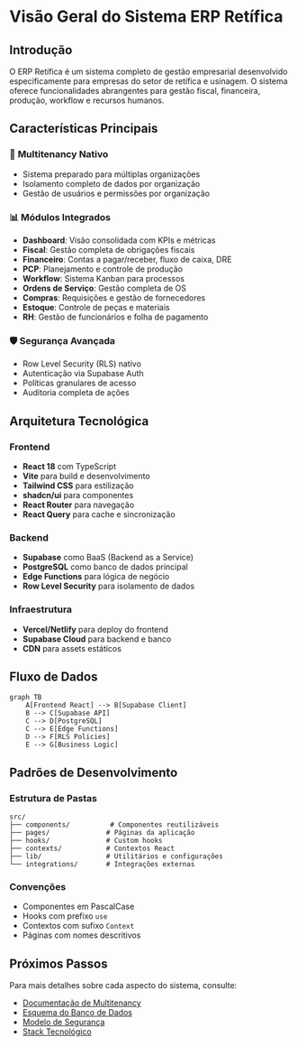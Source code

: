# Visão Geral do Sistema ERP Retífica

## Introdução

O ERP Retífica é um sistema completo de gestão empresarial desenvolvido especificamente para empresas do setor de retífica e usinagem. O sistema oferece funcionalidades abrangentes para gestão fiscal, financeira, produção, workflow e recursos humanos.

## Características Principais

### 🏢 **Multitenancy Nativo**
- Sistema preparado para múltiplas organizações
- Isolamento completo de dados por organização
- Gestão de usuários e permissões por organização

### 📊 **Módulos Integrados**
- **Dashboard**: Visão consolidada com KPIs e métricas
- **Fiscal**: Gestão completa de obrigações fiscais
- **Financeiro**: Contas a pagar/receber, fluxo de caixa, DRE
- **PCP**: Planejamento e controle de produção
- **Workflow**: Sistema Kanban para processos
- **Ordens de Serviço**: Gestão completa de OS
- **Compras**: Requisições e gestão de fornecedores
- **Estoque**: Controle de peças e materiais
- **RH**: Gestão de funcionários e folha de pagamento

### 🛡️ **Segurança Avançada**
- Row Level Security (RLS) nativo
- Autenticação via Supabase Auth
- Políticas granulares de acesso
- Auditoria completa de ações

## Arquitetura Tecnológica

### **Frontend**
- **React 18** com TypeScript
- **Vite** para build e desenvolvimento
- **Tailwind CSS** para estilização
- **shadcn/ui** para componentes
- **React Router** para navegação
- **React Query** para cache e sincronização

### **Backend**
- **Supabase** como BaaS (Backend as a Service)
- **PostgreSQL** como banco de dados principal
- **Edge Functions** para lógica de negócio
- **Row Level Security** para isolamento de dados

### **Infraestrutura**
- **Vercel/Netlify** para deploy do frontend
- **Supabase Cloud** para backend e banco
- **CDN** para assets estáticos

## Fluxo de Dados

```mermaid
graph TB
    A[Frontend React] --> B[Supabase Client]
    B --> C[Supabase API]
    C --> D[PostgreSQL]
    C --> E[Edge Functions]
    D --> F[RLS Policies]
    E --> G[Business Logic]
```

## Padrões de Desenvolvimento

### **Estrutura de Pastas**
```
src/
├── components/          # Componentes reutilizáveis
├── pages/              # Páginas da aplicação
├── hooks/              # Custom hooks
├── contexts/           # Contextos React
├── lib/                # Utilitários e configurações
└── integrations/       # Integrações externas
```

### **Convenções**
- Componentes em PascalCase
- Hooks com prefixo `use`
- Contextos com sufixo `Context`
- Páginas com nomes descritivos

## Próximos Passos

Para mais detalhes sobre cada aspecto do sistema, consulte:

- [Documentação de Multitenancy](./multitenancy.md)
- [Esquema do Banco de Dados](./database-schema.md)
- [Modelo de Segurança](./security-model.md)
- [Stack Tecnológico](./tech-stack.md)